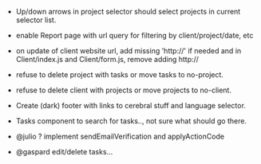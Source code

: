 * Up/down arrows in project selector should select projects in current selector list.
* enable Report page with url query for filtering by client/project/date, etc
* on update of client website url, add missing 'http://' if needed and in Client/index.js and Client/form.js, remove adding http://
* refuse to delete project with tasks or move tasks to no-project.
* refuse to delete client with projects or move projects to no-client.
* Create (dark) footer with links to cerebral stuff and language selector.
* Tasks component to search for tasks.., not sure what should go there.

* @julio ? implement sendEmailVerification
and applyActionCode

* @gaspard edit/delete tasks...
